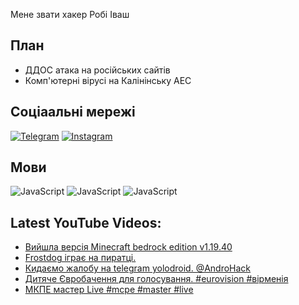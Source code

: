 Мене звати хакер Робі Іваш
## План
- ДДОС атака на російських сайтів
- Комп'ютерні вірусі на Калінінську АЕС
## Соціаальні мережі
[![Telegram](https://img.shields.io/badge/-Telegram-090909?style=for-the-badge&logo=telegram&logoColor=27A0D9)](https://t.me/+G6oaMxVGu5dlOWZi)
[![Instagram](https://img.shields.io/badge/-Instagram-090909?style=for-the-badge&logo=instagram&logoColor=B4068E)](https://www.instagram.com/bakum430)
## Мови
![JavaScript](https://img.shields.io/badge/-JavaScript-090909?style=for-the-badge&logo=JavaScript&logoColor=E9D54D)
![JavaScript](https://img.shields.io/badge/-Java-090909?style=for-the-badge&logo=Java&logoColor=E9D54D)
![JavaScript](https://img.shields.io/badge/-Python-090909?style=for-the-badge&logo=Python&logoColor=E9D54D)
## Latest YouTube Videos:
<!-- YOUTUBE:START -->
- [Вийшла версія Minecraft bedrock edition v1.19.40](https://www.youtube.com/watch?v=_dDA61-HZZk)
- [Frostdog іграє на пиратці.](https://www.youtube.com/watch?v=QsC1YooXjgk)
- [Кидаємо жалобу на telegram yolodroid. @AndroHack](https://www.youtube.com/watch?v=GsSc-j4Vb3s)
- [Дитяче Євробачення для голосування. #eurovision #вірменія](https://www.youtube.com/watch?v=BVVo2kJ7JcQ)
- [МКПЕ мастер Live #mcpe #master #live](https://www.youtube.com/watch?v=8yTfKcGs36M)
<!-- YOUTUBE:END -->